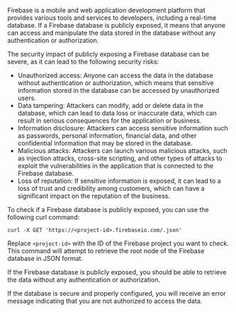 Firebase is a mobile and web application development platform that provides various tools and services to developers, including a real-time database. If a Firebase database is publicly exposed, it means that anyone can access and manipulate the data stored in the database without any authentication or authorization.

The security impact of publicly exposing a Firebase database can be severe, as it can lead to the following security risks:

* Unauthorized access: Anyone can access the data in the database without authentication or authorization, which means that sensitive information stored in the database can be accessed by unauthorized users.
* Data tampering: Attackers can modify, add or delete data in the database, which can lead to data loss or inaccurate data, which can result in serious consequences for the application or business.
* Information disclosure: Attackers can access sensitive information such as passwords, personal information, financial data, and other confidential information that may be stored in the database.
* Malicious attacks: Attackers can launch various malicious attacks, such as injection attacks, cross-site scripting, and other types of attacks to exploit the vulnerabilities in the application that is connected to the Firebase database.
* Loss of reputation: If sensitive information is exposed, it can lead to a loss of trust and credibility among customers, which can have a significant impact on the reputation of the business.

To check if a Firebase database is publicly exposed, you can use the following curl command:

```shell
curl -X GET 'https://<project-id>.firebaseio.com/.json'
```

Replace `<project-id>` with the ID of the Firebase project you want to check. This command will attempt to retrieve the root node of the Firebase database in JSON format.

If the Firebase database is publicly exposed, you should be able to retrieve the data without any authentication or authorization.

If the database is secure and properly configured, you will receive an error message indicating that you are not authorized to access the data.
